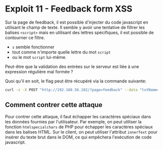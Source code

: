 # Exploit 11 - Feedback form XSS

Sur la page de feedback, il est possible d'injecter du code javascript en utilisant le champ de texte. Il semble y avoir
une tentative de filtrer les balises `<script>` mais en utilisant des lettres spécifiques, il est possible de contourner
ce filtre.

- `s` semble fonctionner
- tout comme n'importe quelle lettre du mot `script`
- ou le mot `script` lui-même.

Peut-être que la validation des entrées sur le serveur est liée à une expression régulière mal formée ?

Quoi qu'il en soit, le flag peut être récupéré via la commande suivante:

```bash
curl -s -X POST "http://192.168.56.102/?page=feedback" --data "txtName=test&mtxtMessage=s&btnSign=Sign+Guestbook" | grep -oP 'The flag is : \K[0-9a-f]{64}' | head -1
```

## Comment contrer cette attaque

Pour contrer cette attaque, il faut échapper les caractères spéciaux dans les données fournies par l'utilisateur. Par
exemple, on peut utiliser la fonction `htmlspecialchars` de PHP pour échapper les caractères spéciaux dans les balises
HTML.
Sur le client, on peut utiliser l'attribut `innerText` pour insérer du texte brut dans le DOM, ce qui empêchera
l'exécution
de code javascript.